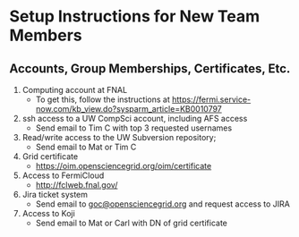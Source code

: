 Setup Instructions for New Team Members
=======================================
Accounts, Group Memberships, Certificates, Etc.
-----------------------------------------------

1. Computing account at FNAL
    -   To get this, follow the instructions at <https://fermi.service-now.com/kb_view.do?sysparm_article=KB0010797>
2. ssh access to a UW CompSci account, including AFS access
    - Send email to Tim C with top 3 requested usernames
3. Read/write access to the UW Subversion repository;
    - Send email to Mat or Tim C
4. Grid certificate
    - <https://oim.opensciencegrid.org/oim/certificate>
5. Access to FermiCloud
    - <http://fclweb.fnal.gov/>
6. Jira ticket system
    - Send email to <goc@opensciencegrid.org> and request access to JIRA
7. Access to Koji
    - Send email to Mat or Carl with DN of grid certificate

